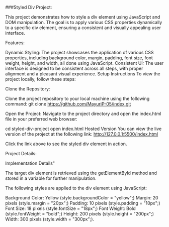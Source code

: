 ###Styled Div Project:

This project demonstrates how to style a div element using JavaScript and DOM manipulation. The goal is to apply various CSS properties dynamically to a specific div element, ensuring a consistent and visually appealing user interface.

Features:

Dynamic Styling: The project showcases the application of various CSS properties, including background color, margin, padding, font size, font weight, height, and width, all done using JavaScript.
Consistent UI: The user interface is designed to be consistent across all steps, with proper alignment and a pleasant visual experience.
Setup Instructions
To view the project locally, follow these steps:

Clone the Repository:

Clone the project repository to your local machine using the following command:
git clone https://github.com/MayuriP-05/index.git

Open the Project:
Navigate to the project directory and open the index.html file in your preferred web browser:

cd styled-div-project
open index.html
Hosted Version
You can view the live version of the project at the following link:
http://127.0.0.1:5500/index.html

Click the link above to see the styled div element in action.

Project Details:

Implementation Details"

The target div element is retrieved using the getElementById method and stored in a variable for further manipulation.

The following styles are applied to the div element using JavaScript:

Background Color: Yellow (style.backgroundColor = "yellow";)
Margin: 20 pixels (style.margin = "20px";)
Padding: 10 pixels (style.padding = "10px";)
Font Size: 18 pixels (style.fontSize = "18px";)
Font Weight: Bold (style.fontWeight = "bold";)
Height: 200 pixels (style.height = "200px";)
Width: 300 pixels (style.width = "300px";).